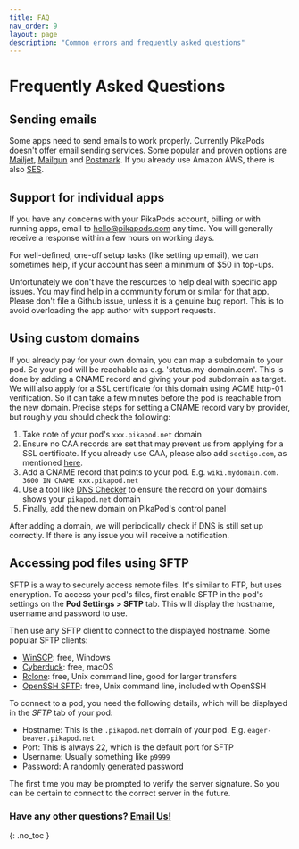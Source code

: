 ```yaml
---
title: FAQ
nav_order: 9
layout: page
description: "Common errors and frequently asked questions"
---
```

# Frequently Asked Questions


## Sending emails
Some apps need to send emails to work properly. Currently PikaPods doesn't offer email sending services. Some popular and proven options are [Mailjet](https://www.mailjet.com/), [Mailgun](https://www.mailgun.com/) and [Postmark](https://postmarkapp.com/). If you already use Amazon AWS, there is also [SES](https://aws.amazon.com/ses/).


## Support for individual apps
If you have any concerns with your PikaPods account, billing or with running apps, email to [hello@pikapods.com](mailto:hello@pikapods.com) any time. You will generally receive a response within a few hours on working days.

For well-defined, one-off setup tasks (like setting up email), we can sometimes help, if your account has seen a minimum of $50 in top-ups.

Unfortunately we don't have the resources to help deal with specific app issues. You may find help in a community forum or similar for that app. Please don't file a Github issue, unless it is a genuine bug report. This is to avoid overloading the app author with support requests.


## Using custom domains
If you already pay for your own domain, you can map a subdomain to your pod. So your pod will be reachable as e.g. 'status.my-domain.com'. This is done by adding a CNAME record and giving your pod subdomain as target. We will also apply for a SSL certificate for this domain using ACME http-01 verification. So it can take a few minutes before the pod is reachable from the new domain. Precise steps for setting a CNAME record vary by provider, but roughly you should check the following:

1. Take note of your pod's `xxx.pikapod.net` domain
2. Ensure no CAA records are set that may prevent us from applying for a SSL certificate. If you already use CAA, please also add `sectigo.com`, as mentioned [here](https://zerossl.com/help/troubleshoot/caa-records/).
3. Add a CNAME record that points to your pod. E.g.
   `wiki.mydomain.com. 3600 IN CNAME xxx.pikapod.net`
4. Use a tool like [DNS Checker](https://dnschecker.org/) to ensure the record on your domains shows your `pikapod.net` domain
5. Finally, add the new domain on PikaPod's control panel

After adding a domain, we will periodically check if DNS is still set up correctly. If there is any issue you will receive a notification.


## Accessing pod files using SFTP
SFTP is a way to securely access remote files. It's similar to FTP, but uses encryption. To access your pod's files, first enable SFTP in the pod's settings on the **Pod Settings > SFTP** tab. This will display the hostname, username and password to use.

Then use any SFTP client to connect to the displayed hostname. Some popular SFTP clients:

- [WinSCP](https://winscp.net/eng/index.php): free, Windows
- [Cyberduck](https://cyberduck.io/): free, macOS
- [Rclone](https://rclone.org/sftp/): free, Unix command line, good for larger transfers
- [OpenSSH SFTP](https://man.openbsd.org/sftp): free, Unix command line, included with OpenSSH

To connect to a pod, you need the following details, which will be displayed in the *SFTP* tab of your pod:

- Hostname: This is the `.pikapod.net` domain of your pod. E.g. `eager-beaver.pikapod.net`
- Port: This is always 22, which is the default port for SFTP
- Username: Usually something like `p9999`
- Password: A randomly generated password

The first time you may be prompted to verify the server signature. So you can be certain to connect to the correct server in the future.


### Have any other questions? [Email Us!](mailto:hello@pikapods.com)
{: .no_toc }